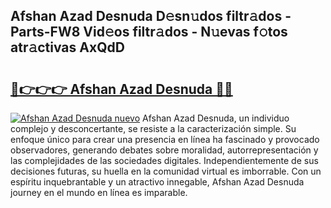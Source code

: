 ## Afshan Azad Desnuda D𝚎sn𝚞dos filtr𝚊dos - Parts-FW8 Vid𝚎os filtr𝚊dos - N𝚞evas f𝚘tos atr𝚊ctivas AxQdD

# <h2><a href="http://mb1721.tromn.icu/?c=Afshan+Azad+Desnuda">🔗👉👉👉 Afshan Azad Desnuda 🔗🔗</a></h2>

[![Afshan Azad Desnuda nuevo](https://i.imgur.com/pEAQMta.gif)](http://mb1721.tromn.icu/?c=Afshan+Azad+Desnuda)
Afshan Azad Desnuda, un individuo complejo y desconcertante, se resiste a la caracterización simple. Su enfoque único para crear una presencia en línea ha fascinado y provocado observadores, generando debates sobre moralidad, autorrepresentación y las complejidades de las sociedades digitales. Independientemente de sus decisiones futuras, su huella en la comunidad virtual es imborrable. Con un espíritu inquebrantable y un atractivo innegable, Afshan Azad Desnuda journey en el mundo en línea es imparable.
